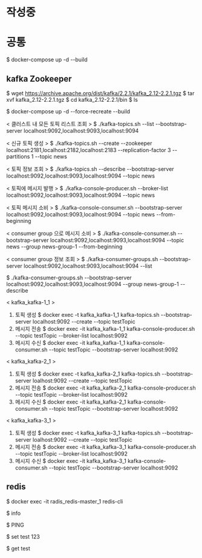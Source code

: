 # 작성중 

# 공통
$ docker-compose up -d --build

## kafka Zookeeper
$ wget https://archive.apache.org/dist/kafka/2.2.1/kafka_2.12-2.2.1.tgz
$ tar xvf kafka_2.12-2.2.1.tgz
$ cd kafka_2.12-2.2.1/bin
$ ls

$ docker-compose up -d --force-recreate --build


< 클러스트 내 모든 토픽 리스트 조회 >
$ ./kafka-topics.sh --list --bootstrap-server localhost:9092,localhost:9093,localhost:9094

< 신규 토픽 생성 >
$ ./kafka-topics.sh --create --zookeeper localhost:2181,localhost:2182,localhost:2183 --replication-factor 3 --partitions 1 --topic news

< 토픽 정보 조회 >
$ ./kafka-topics.sh --describe --bootstrap-server localhost:9092,localhost:9093,localhost:9094 --topic news

< 토픽에 메시지 발행 >
$ ./kafka-console-producer.sh --broker-list localhost:9092,localhost:9093,localhost:9094 --topic news

< 토픽 메시지 소비 >
$ ./kafka-console-consumer.sh --bootstrap-server localhost:9092,localhost:9093,localhost:9094 --topic news --from-beginning

< consumer group 으로 메시지 소비 >
$ ./kafka-console-consumer.sh --bootstrap-server localhost:9092,localhost:9093,localhost:9094 --topic news --group news-group-1 --from-beginning

< consumer group 정보 조회 >
$ ./kafka-consumer-groups.sh --bootstrap-server localhost:9092,localhost:9093,localhost:9094 --list

$ ./kafka-consumer-groups.sh --bootstrap-server localhost:9092,localhost:9093,localhost:9094 --group news-group-1 --describe

< kafka_kafka-1_1 >
1. 토픽 생성
$ docker exec -t kafka_kafka-1_1 kafka-topics.sh --bootstrap-server localhost:9092 --create --topic testTopic
2. 메시지 전송
$ docker exec -it kafka_kafka-1_1 kafka-console-producer.sh --topic testTopic --broker-list localhost:9092
3. 메시지 수신
$ docker exec -it kafka_kafka-1_1 kafka-console-consumer.sh --topic testTopic --bootstrap-server localhost:9092

< kafka_kafka-2_1 >
1. 토픽 생성
$ docker exec -t kafka_kafka-2_1 kafka-topics.sh --bootstrap-server loalhost:9092 --create --topic testTopic
2. 메시지 전송
$ docker exec -it kafka_kafka-2_1 kafka-console-producer.sh --topic testTopic --broker-list localhost:9092
3. 메시지 수신
$ docker exec -it kafka_kafka-2_1 kafka-console-consumer.sh --topic testTopic --bootstrap-server localhost:9092

< kafka_kafka-3_1 >
1. 토픽 생성
$ docker exec -t kafka_kafka-3_1 kafka-topics.sh --bootstrap-server loalhost:9092 --create --topic testTopic
2. 메시지 전송
$ docker exec -it kafka_kafka-3_1 kafka-console-producer.sh --topic testTopic --broker-list localhost:9092
3. 메시지 수신
$ docker exec -it kafka_kafka-3_1 kafka-console-consumer.sh --topic testTopic --bootstrap-server localhost:9092


## redis
$ docker exec -it radis_redis-master_1 redis-cli

$ info

$ PING

$ set test 123

$ get test
